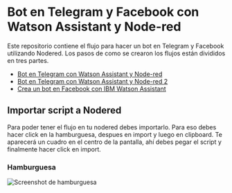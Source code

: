 # Bot en Telegram y Facebook con Watson Assistant y Node-red

Este repositorio contiene el flujo para hacer un bot en Telegram y Facebook utilizando Nodered.
Los pasos de como se crearon los flujos están divididos en tres partes. 
- [Bot en Telegram con Watson Assistant y Node-red](https://www.danilotoro.com/2019/03/12/bot-en-telegram-con-watson-assistant-y-node-red/)
- [Bot en Telegram con Watson Assistant y Node-red 2](https://www.danilotoro.com/2019/08/03/bot-en-telegram-con-watson-assistant-y-node-red-2/)
- [Crea un bot en Facebook con IBM Watson Assistant](https://www.danilotoro.com/2019/11/02/crea-un-bot-en-facebook/)

## Importar script a Nodered
Para poder tener el flujo en tu nodered debes importarlo. Para eso debes hacer click en la hamburguesa, despues en import y luego en clipboard.
Te aparecerá un cuadro en el centro de la pantalla, ahí debes pegar el script y finalmente hacer click en import.

### Hamburguesa

![Screenshot de hamburguesa](https://github.com/TrommlerA/Blog-Nodered/blob/master/Screenshot_2019-08-04%20Node-RED%20virtual-assistant-learning%20mybluemix%20net.png)
